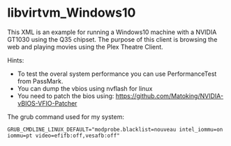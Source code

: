 # libvirtvm_Windows10
This XML is an example for running a Windows10 machine with a NVIDIA GT1030 using the Q35 chipset.
The purpose of this client is browsing the web and playing movies using the Plex Theatre Client.

Hints:

- To test the overal system performance you can use PerformanceTest from PassMark.
- You can dump the vbios using nvflash for linux
- You need to patch the bios using: https://github.com/Matoking/NVIDIA-vBIOS-VFIO-Patcher

The grub command used for my system:
```
GRUB_CMDLINE_LINUX_DEFAULT="modprobe.blacklist=nouveau intel_iommu=on iommu=pt video=efifb:off,vesafb:off"
```
